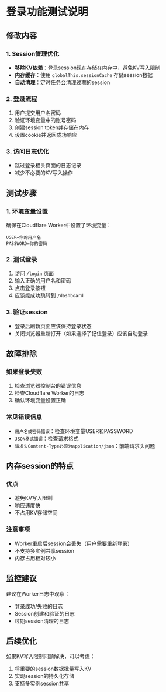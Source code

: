 # 登录功能测试说明

## 修改内容

### 1. Session管理优化
- **移除KV依赖**：登录session现在存储在内存中，避免KV写入限制
- **内存缓存**：使用 `globalThis.sessionCache` 存储session数据
- **自动清理**：定时任务会清理过期的session

### 2. 登录流程
1. 用户提交用户名密码
2. 验证环境变量中的账号密码
3. 创建session token并存储在内存
4. 设置cookie并返回成功响应

### 3. 访问日志优化
- 跳过登录相关页面的日志记录
- 减少不必要的KV写入操作

## 测试步骤

### 1. 环境变量设置
确保在Cloudflare Worker中设置了环境变量：
```
USER=你的用户名
PASSWORD=你的密码
```

### 2. 测试登录
1. 访问 `/login` 页面
2. 输入正确的用户名和密码
3. 点击登录按钮
4. 应该能成功跳转到 `/dashboard`

### 3. 验证session
- 登录后刷新页面应该保持登录状态
- 关闭浏览器重新打开（如果选择了记住登录）应该自动登录

## 故障排除

### 如果登录失败
1. 检查浏览器控制台的错误信息
2. 检查Cloudflare Worker的日志
3. 确认环境变量设置正确

### 常见错误信息
- `用户名或密码错误`：检查环境变量USER和PASSWORD
- `JSON格式错误`：检查请求格式
- `请求头Content-Type必须为application/json`：前端请求头问题

## 内存session的特点

### 优点
- 避免KV写入限制
- 响应速度快
- 不占用KV存储空间

### 注意事项
- Worker重启后session会丢失（用户需要重新登录）
- 不支持多实例共享session
- 内存占用相对较小

## 监控建议

建议在Worker日志中观察：
- 登录成功/失败的日志
- Session创建和验证的日志
- 过期session清理的日志

## 后续优化

如果KV写入限制问题解决，可以考虑：
1. 将重要的session数据批量写入KV
2. 实现session的持久化存储
3. 支持多实例session共享

